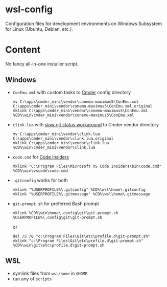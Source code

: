 # wsl-config

Configuration files for development environments on
Windows Subsystem for Linux (Ubuntu, Debian, etc.).

# Content

No fancy all-in-one installer script.

## Windows

- `ConEmu.xml` with custom tasks to [Cmder](http://cmder.net/) config directory

  ```shell
  mv C:\apps\cmder_mini\vendor\conemu-maximus5\ConEmu.xml C:\apps\cmder_mini\vendor\conemu-maximus5\ConEmu.xml.original
  mklink C:\apps\cmder_mini\vendor\conemu-maximus5\ConEmu.xml %CD%\win\cmder_mini\vendor\conemu-maximus5\ConEmu.xml
  ```

- `clink.lua` with [slow git status workaround](https://github.com/cmderdev/cmder/issues/447#issuecomment-379992066) to Cmder vendor directory
  ```shell
  mv C:\apps\cmder_mini\vendor\clink.lua C:\apps\cmder_mini\vendor\clink.lua.original
  mklink C:\apps\cmder_mini\vendor\clink.lua %CD%\win\cmder_mini\vendor\clink.lua
  ```

- `code.cmd` for [Code Insiders](https://code.visualstudio.com/insiders/)

  ```shell
  mklink "C:\Program Files\Microsoft VS Code Insiders\bin\code.cmd" %CD%\win\vscode\code.cmd
  ```

- `.gitconfig` works for both

  ```shell
  mklink "%USERPROFILE%\.gitconfig" %CD%\wsl\home\.gitconfig
  mklink "%USERPROFILE%\.gitmessage" %CD%\wsl\home\.gitmessage
  ```

- `git-prompt.sh` for preferred Bash prompt

  ```shell
  mklink %CD%\win\home\.config\git\git-prompt.sh %USERPROFILE%\.config\git\git-prompt.sh
  ```

  or

  ```shell
  del /S /Q "c:\Program Files\Git\etc\profile.d\git-prompt.sh"
  mklink "c:\Program Files\Git\etc\profile.d\git-prompt.sh" %CD%\win\git\etc\profile.d\git-prompt.sh
  ```

## WSL

- symlink files from `wsl/home` in `$HOME`
- run any of `scripts`
